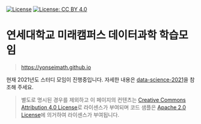 [![License](https://img.shields.io/badge/License-Apache%202.0-blue.svg)](https://opensource.org/licenses/Apache-2.0)
[![License: CC BY 4.0](https://img.shields.io/badge/License-CC%20BY%204.0-lightgrey.svg)](https://creativecommons.org/licenses/by/4.0/)

# 연세대학교 미래캠퍼스 데이터과학 학습모임

> https://yonseimath.github.io

현재 2021년도 스터디 모임이 진행중입니다. 자세한 내용은 [data-science-2021](https://github.com/yonseimath/data-science-2021/wiki)을 참조해 주세요.

> 별도로 명시된 경우를 제외하고 이 페이지의 컨텐츠는 [Creative Commons Attribution 4.0 License](https://creativecommons.org/licenses/by/4.0/)로 라이센스가 부여되며 코드 샘플은 [Apache 2.0 License](https://www.apache.org/licenses/LICENSE-2.0)에 의거하여 라이센스가 부여됩니다.
